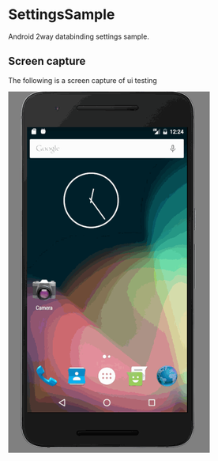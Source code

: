 # SettingsSample
Android 2way databinding settings sample.

## Screen capture

The following is a screen capture of ui testing

![gif](https://raw.githubusercontent.com/Slowhand0309/SettingsSample/master/docs/uitest.gif)
